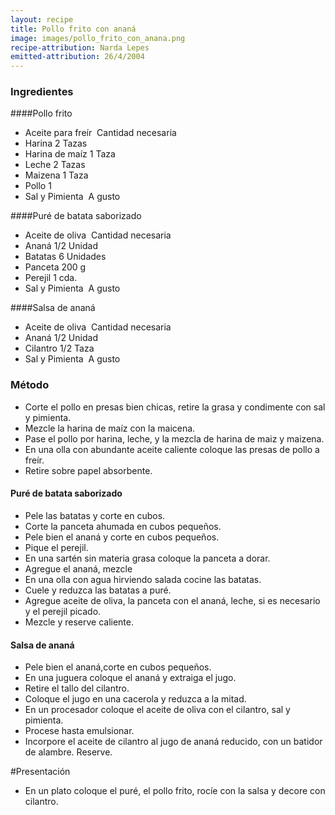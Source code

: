 ```yaml
---
layout: recipe
title: Pollo frito con ananá
image: images/pollo_frito_con_anana.png
recipe-attribution: Narda Lepes
emitted-attribution: 26/4/2004
---
```


### Ingredientes

####Pollo frito

-  Aceite para freír  Cantidad necesaria
-  Harina 2 Tazas
-  Harina de maíz 1 Taza
-  Leche 2 Tazas
-  Maizena 1 Taza
-  Pollo 1 
-  Sal y Pimienta  A gusto

####Puré de batata saborizado

-  Aceite de oliva  Cantidad necesaria
-  Ananá 1/2 Unidad
-  Batatas 6 Unidades
-  Panceta 200 g
-  Perejil 1 cda.
-  Sal y Pimienta  A gusto

####Salsa de ananá

-  Aceite de oliva  Cantidad necesaria
-  Ananá 1/2 Unidad
-  Cilantro 1/2 Taza
-  Sal y Pimienta  A gusto

### Método

 - Corte el pollo en presas bien chicas, retire la grasa y condimente con sal y pimienta.
 - Mezcle la harina de maíz con la maicena.
 - Pase el pollo por harina, leche, y la mezcla de harina de maiz y maizena.
 - En una olla con abundante aceite caliente coloque las presas de pollo a freír.
 - Retire sobre papel absorbente.

#### Puré de batata saborizado

 - Pele las batatas y corte en cubos.
 - Corte la panceta ahumada en cubos pequeños.
 - Pele bien el ananá y corte en cubos pequeños.
 - Pique el perejil.
 - En una sartén sin materia grasa coloque la panceta a dorar.
 - Agregue el ananá, mezcle
 - En una olla con agua hirviendo salada cocine las batatas.
 - Cuele y reduzca las batatas a puré.
 - Agregue aceite de oliva, la panceta con el ananá, leche, si es necesario y el perejil picado.
 - Mezcle y reserve caliente.

#### Salsa de ananá

 - Pele bien el ananá,corte en cubos pequeños.
 - En una juguera coloque el ananá y extraiga el jugo.
 - Retire el tallo del cilantro.
 - Coloque el jugo en una cacerola y reduzca a la mitad.
 - En un procesador coloque el aceite de oliva con el cilantro, sal y pimienta.
 - Procese hasta emulsionar.
 - Incorpore el aceite de cilantro al jugo de ananá reducido, con un batidor de alambre. Reserve.

#Presentación

 - En un plato coloque el puré, el pollo frito, rocíe con la salsa y decore con cilantro.








